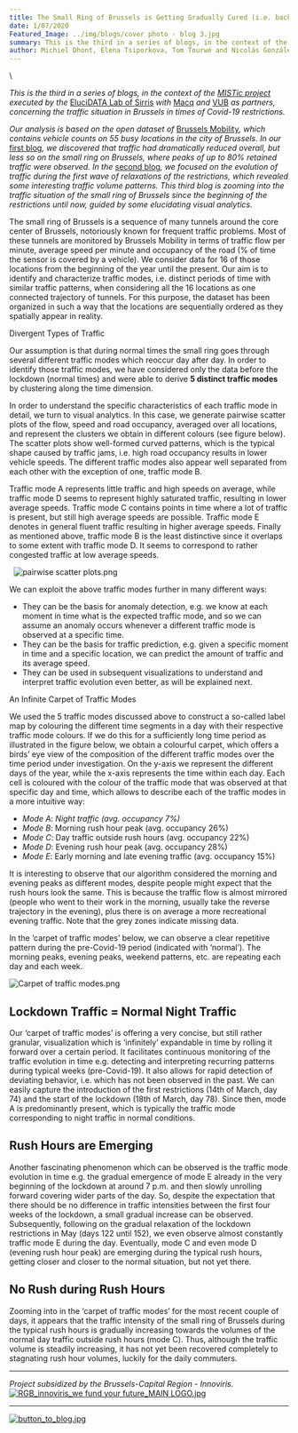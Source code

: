 ```yaml
---
title: The Small Ring of Brussels is Getting Gradually Cured (i.e. back to normal stagnated traffic) from Covid-19
date: 1/07/2020
Featured_Image: ../img/blogs/cover photo - blog 3.jpg
summary: This is the third in a series of blogs, in the context of the MISTic project. This blog we zoom into the traffic situation of the small ring of Brussels since the beginning of the restrictions until now, guided by some elucidating visual analytics.
author: Michiel Dhont, Elena Tsiporkova, Tom Tourwé and Nicolás González-Deleito
---
```


\
<p class="rtejustify"><em>This is the third in a series of blogs, in the context of the </em><a href="https://elucidata.be/projects/mistic"><em>MISTic project</em></a><em> executed by the </em><a href="https://elucidata.be/">EluciDATA Lab of Sirris</a><em> with </em><a href="https://www.macq.eu/nl_BE/">Macq</a><em> and </em><a href="https://www.vub.be/">VUB</a><em> as partners, concerning the traffic situation in Brussels in times of Covid-19 restrictions.</em></p>

<p class="rtejustify"><em>Our analysis is based on the open dataset of </em><a href="https://mobilite-mobiliteit.brussels/en">Brussels Mobility</a><em>, which contains vehicle counts on 55 busy locations in the city of Brussels. In our </em><a href="https://elucidata.be/mistic/blog/insightful-blueprints-brussels-traffic-emerge-times-covid-19">first blog</a><em>, we discovered that traffic had dramatically reduced overall, but less so on the small ring on Brussels, where peaks of up to 80% retained traffic were observed. In the </em><a href="https://elucidata.be/news/unravelling-volume-patterns-brussels-traffic-times-covid-19">second blog</a><em>, we focused on the evolution of traffic during the first wave of relaxations of the restrictions, which revealed some interesting traffic volume patterns. This third blog is zooming into the traffic situation of the small ring of Brussels since the beginning of the restrictions until now, guided by some elucidating visual analytics.</em></p>

<p class="rtejustify">The small ring of Brussels is a sequence of many tunnels around the core center of Brussels, notoriously known for frequent traffic problems. Most of these tunnels are monitored by Brussels Mobility in terms of traffic flow per minute, average speed per minute and occupancy of the road (% of time the sensor is covered by a vehicle). We consider data for 16 of those locations from the beginning of the year until the present. Our aim is to identify and characterize traffic modes, i.e. distinct periods of time with similar traffic patterns, when considering all the 16 locations as one connected trajectory of tunnels. For this purpose, the dataset has been organized in such a way that the locations are sequentially ordered as they spatially appear in reality.</p>

<p>Divergent Types of Traffic</p>

<p class="rtejustify">Our assumption is that during normal times the small ring goes through several different traffic modes which reoccur day after day. In order to identify those traffic modes, we have considered only the data before the lockdown (normal times) and were able to derive <strong>5 distinct traffic modes</strong> by clustering along the time dimension.</p>

<p class="rtejustify">In order to understand the specific characteristics of each traffic mode in detail, we turn to visual analytics. In this case, we generate pairwise scatter plots of the flow, speed and road occupancy, averaged over all locations, and represent the clusters we obtain in different colours (see figure below). The scatter plots show well-formed curved patterns, which is the typical shape caused by traffic jams, i.e. high road occupancy results in lower vehicle speeds. The different traffic modes also appear well separated from each other with the exception of one, traffic mode B.</p>

<p class="rtejustify">Traffic mode A represents little traffic and high speeds on average, while traffic mode D seems to represent highly saturated traffic, resulting in lower average speeds. Traffic mode C contains points in time where a lot of traffic is present, but still high average speeds are possible. Traffic mode E denotes in general fluent traffic resulting in higher average speeds. Finally as mentioned above, traffic mode B is the least distinctive since it overlaps to some extent with traffic mode D. It seems to correspond to rather congested traffic at low average speeds.</p>

<p>&nbsp;&nbsp;<img alt="pairwise scatter plots.png" src="../img/blogs/pairwise scatter plots.png" /></p>

<p>We can exploit the above traffic modes further in many different ways:</p>

<ul>
	<li class="rtejustify">They can be the basis for anomaly detection, e.g. we know at each moment in time what is the expected traffic mode, and so we can assume an anomaly occurs whenever a different traffic mode is observed at a specific time.</li>
	<li class="rtejustify">They can be the basis for traffic prediction, e.g. given a specific moment in time and a specific location, we can predict the amount of traffic and its average speed.</li>
	<li class="rtejustify">They can be used in subsequent visualizations to understand and interpret traffic evolution even better, as will be explained next. &nbsp;</li>
</ul>

<p>An Infinite Carpet of Traffic Modes</p>

<p class="rtejustify">We used the 5 traffic modes discussed above to construct a so-called label map by colouring the different time segments in a day with their respective traffic mode colours. If we do this for a sufficiently long time period as illustrated in the figure below, we obtain a colourful carpet, which offers a birds’ eye view of the composition of the different traffic modes over the time period under investigation. On the y-axis we represent the different days of the year, while the x-axis represents the time within each day. Each cell is coloured with the colour of the traffic mode that was observed at that specific day and time, which allows to describe each of the traffic modes in a more intuitive way:</p>

<ul>
	<li><em>Mode A</em>: <em>Night traffic (avg. occupancy 7%)</em></li>
	<li><em>Mode B</em>: Morning rush hour peak (avg. occupancy 26%)</li>
	<li><em>Mode C</em>: Day traffic outside rush hours (avg. occupancy 22%)</li>
	<li><em>Mode D</em>: Evening rush hour peak (avg. occupancy 28%)</li>
	<li><em>Mode E</em>: Early morning and late evening traffic (avg. occupancy 15%)</li>
</ul>

<p class="rtejustify">It is interesting to observe that our algorithm considered the morning and evening peaks as different modes, despite people might expect that the rush hours look the same. This is because the traffic flow is almost mirrored (people who went to their work in the morning, usually take the reverse trajectory in the evening), plus there is on average a more recreational evening traffic. Note that the grey zones indicate missing data.</p>

<p class="rtejustify">In the ‘carpet of traffic modes’ below, we can observe a clear repetitive pattern during the pre-Covid-19 period (indicated with ‘normal’). The morning peaks, evening peaks, weekend patterns, etc. are repeating each day and each week.</p>

<p><img alt="Carpet of traffic modes.png" src="../img/blogs/Carpet of traffic modes.png" />&nbsp;&nbsp;</p>

<h2>Lockdown Traffic = Normal Night Traffic</h2>

<p class="rtejustify">Our ‘carpet of traffic modes’ is offering a very concise, but still rather granular, visualization which is ‘infinitely’ expandable in time by rolling it forward over a certain period. It facilitates continuous monitoring of the traffic evolution in time e.g. detecting and interpreting recurring patterns during typical weeks (pre-Covid-19). It also allows for rapid detection of deviating behavior, i.e. which has not been observed in the past. We can easily capture the introduction of the first restrictions (14th of March, day 74) and the start of the lockdown (18th of March, day 78). Since then, mode A is predominantly present, which is typically the traffic mode corresponding to night traffic in normal conditions.</p>

<h2>Rush Hours are Emerging</h2>

<p class="rtejustify">Another fascinating phenomenon which can be observed is the traffic mode evolution in time e.g. the gradual emergence of mode E already in the very beginning of the lockdown at around 7 p.m. and then slowly unrolling forward covering wider parts of the day. So, despite the expectation that there should be no difference in traffic intensities between the first four weeks of the lockdown, a small gradual increase can be observed. Subsequently, following on the gradual relaxation of the lockdown restrictions in May (days 122 until 152), we even observe almost constantly traffic mode E during the day. Eventually, mode C and even mode D (evening rush hour peak) are emerging during the typical rush hours, getting closer and closer to the normal situation, but not yet there.</p>

<h2>No Rush during Rush Hours</h2>

<p class="rtejustify">Zooming into in the ‘carpet of traffic modes’ for the most recent couple of days, it appears that the traffic intensity of the small ring of Brussels during the typical rush hours is gradually increasing towards the volumes of the normal day traffic outside rush hours (mode C). Thus, although the traffic volume is steadily increasing, it has not yet been recovered completely to stagnating rush hour volumes, luckily for the daily commuters.</p>

<hr />
<p><em>Project subsidized by the Brussels-Capital Region - Innoviris.</em><a href="https://innoviris.brussels/" target="_blank"><img alt="RGB_innoviris_we fund your future_MAIN LOGO.jpg" src="../img/blogs/RGB_innoviris_we fund your future_MAIN LOGO.jpg" /></a></p>

<hr />
<p><a href="https://elucidata.be/projects/mistic#Blog" target="_self"><img alt="button_to_blog.jpg" src="../img/blogs/button_to_blog.jpg" /></a></p>
